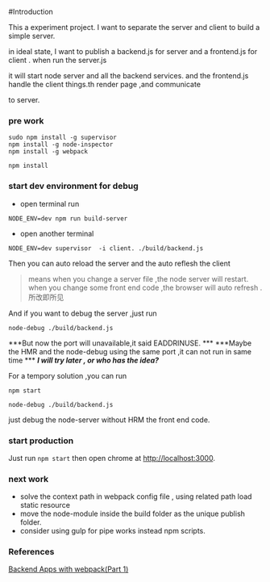 #Introduction

This a experiment project. I want to separate the server and client to build a simple server.

in ideal state, I want to publish a backend.js for server and a frontend.js for client . when run the server.js

it will start node server and all the backend services. and the frontend.js handle the client things.th render page ,and communicate 

to server.


### pre work
```
sudo npm install -g supervisor
npm install -g node-inspector
npm install -g webpack

npm install
```

### start dev environment for debug
- open terminal run
```
NODE_ENV=dev npm run build-server
```
- open  another terminal 
```
NODE_ENV=dev supervisor  -i client. ./build/backend.js
```

Then you can auto reload the server  and the auto reflesh the client

> means when you change a server file ,the node server will restart.
> when you change some front end code ,the browser will auto refresh .所改即所见

And if you want to debug the server ,just run 
```
node-debug ./build/backend.js
```
***But now the port will unavailable,it said EADDRINUSE. ***
***Maybe the HMR and the node-debug using the same port ,it can not run in same time ***
***I will try later , or who has the idea?***

For a tempory solution ,you can run 
```
npm start

node-debug ./build/backend.js
```
just debug the node-server without HRM the front end code.

### start production 
Just run 
``` npm start ```
then open chrome at [http://localhost:3000](link).


### next work
- solve the context path in webpack config file , using related path load static resource
- move the node-module inside the build folder as the unique publish folder.
- consider using gulp for pipe works instead npm scripts.



### References
[Backend Apps with webpack(Part 1)](http://jlongster.com/Backend-Apps-with-Webpack--Part-I)